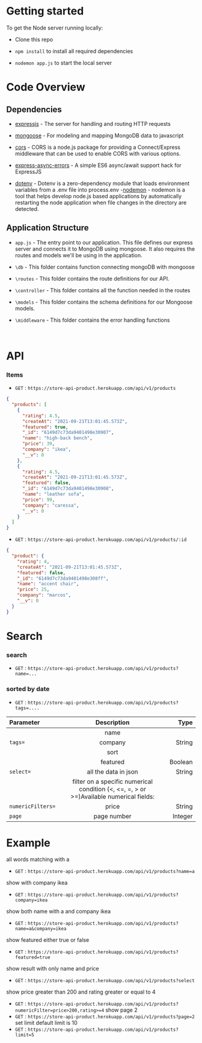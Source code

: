 # Getting started

To get the Node server running locally:

- Clone this repo

- `npm install` to install all required dependencies
- `nodemon app.js` to start the local server

# Code Overview

## Dependencies

- [expressjs](https://github.com/expressjs/express) - The server for handling and routing HTTP requests

- [mongoose](https://github.com/Automattic/mongoose) - For modeling and mapping MongoDB data to javascript

- [cors](https://www.npmjs.com/package/cors) - CORS is a node.js package for providing a Connect/Express middleware that can be used to enable CORS with various options.
- [express-async-errors](https://www.npmjs.com/package/express-async-errors) -
  A simple ES6 async/await support hack for ExpressJS

- [dotenv](https://www.npmjs.com/package/dotenv) - Dotenv is a zero-dependency module that loads environment variables from a .env file into process.env -[nodemon](https://www.npmjs.com/package/nodemon) - nodemon is a tool that helps develop node.js based applications by automatically restarting the node application when file changes in the directory are detected.

## Application Structure

- `app.js` - The entry point to our application. This file defines our express server and connects it to MongoDB using mongoose. It also requires the routes and models we'll be using in the application.

- `\db` - This folder contains function connecting mongoDB with mongoose

- `\routes` - This folder contains the route definitions for our API.
- `\controller` - This folder contains all the function
  needed in the routes

- `\models` - This folder contains the schema definitions for our Mongoose models.
- `\middleware` - This folder contains the error handling functions

  ​

# API

### Items

- `GET` : `https://store-api-product.herokuapp.com/api/v1/products`

```json
{
  "products": [
    {
      "rating": 4.5,
      "createAt": "2021-09-21T13:01:45.573Z",
      "featured": true,
      "_id": "6149d7c73da9401498e30907",
      "name": "high-back bench",
      "price": 39,
      "company": "ikea",
      "__v": 0
    },
    {
      "rating": 4.5,
      "createAt": "2021-09-21T13:01:45.573Z",
      "featured": false,
      "_id": "6149d7c73da9401498e30908",
      "name": "leather sofa",
      "price": 99,
      "company": "caressa",
      "__v": 0
    }
  ]
}
```

- `GET` : `https://store-api-product.herokuapp.com/api/v1/products/:id`

```json
{
  "product": {
    "rating": 4,
    "createAt": "2021-09-21T13:01:45.573Z",
    "featured": false,
    "_id": "6149d7c73da9401498e308ff",
    "name": "accent chair",
    "price": 25,
    "company": "marcos",
    "__v": 0
  }
}
```

# Search

### search

- `GET` : `https://store-api-product.herokuapp.com/api/v1/products?name=...`

### sorted by date

- `GET` : `https://store-api-product.herokuapp.com/api/v1/products?tags=....`

| Parameter         |                                       Description                                       |    Type |
| :---------------- | :-------------------------------------------------------------------------------------: | ------: |
|                   |                                          name                                           |         |
| `tags=`           |                                         company                                         |  String |
|                   |                                          sort                                           |         |
|                   |                                        featured                                         | Boolean |
| `select=`         |                                  all the data in json                                   |  String |
|                   | filter on a specific numerical condition (<, <=, =, > or >=)Available numerical fields: |         |
| `numericFilters=` |                                          price                                          |  String |
| `page`            |                                       page number                                       | Integer |

# Example

all words matching with a

- `GET` : `https://store-api-product.herokuapp.com/api/v1/products?name=a`

show with company ikea

- `GET` : `https://store-api-product.herokuapp.com/api/v1/products?company=ikea`

show both name with a and company ikea

- `GET` : `https://store-api-product.herokuapp.com/api/v1/products?name=a&company=ikea`

show featured either true or false

- `GET` : `https://store-api-product.herokuapp.com/api/v1/products?featured=true`

show result with only name and price

- `GET` : `https://store-api-product.herokuapp.com/api/v1/products?select`

show price greater than 200 and rating greater or equal to 4

- `GET` : `https://store-api-product.herokuapp.com/api/v1/products?numericFilter=price>200,rating>=4`
  show page 2
- `GET` : `https://store-api-product.herokuapp.com/api/v1/products?page=2`
  set limit default limit is 10
- `GET` : `https://store-api-product.herokuapp.com/api/v1/products?limit=5`
